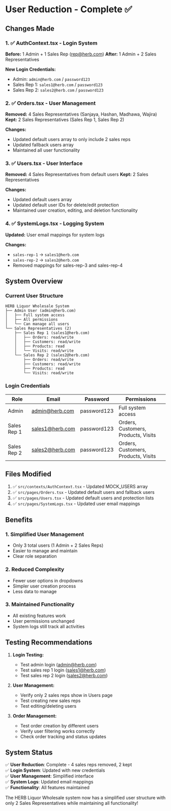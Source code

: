 # User Reduction - Complete ✅

## Changes Made

### 1. ✅ AuthContext.tsx - Login System
**Before:** 1 Admin + 1 Sales Rep (rep@herb.com)
**After:** 1 Admin + 2 Sales Representatives

**New Login Credentials:**
- Admin: `admin@herb.com` / `password123`
- Sales Rep 1: `sales1@herb.com` / `password123`
- Sales Rep 2: `sales2@herb.com` / `password123`

### 2. ✅ Orders.tsx - User Management
**Removed:** 4 Sales Representatives (Sanjaya, Hashan, Madhawa, Wajira)
**Kept:** 2 Sales Representatives (Sales Rep 1, Sales Rep 2)

**Changes:**
- Updated default users array to only include 2 sales reps
- Updated fallback users array
- Maintained all user functionality

### 3. ✅ Users.tsx - User Interface
**Removed:** 4 Sales Representatives from default users
**Kept:** 2 Sales Representatives

**Changes:**
- Updated default users array
- Updated default user IDs for delete/edit protection
- Maintained user creation, editing, and deletion functionality

### 4. ✅ SystemLogs.tsx - Logging System
**Updated:** User email mappings for system logs

**Changes:**
- `sales-rep-1` → `sales1@herb.com`
- `sales-rep-2` → `sales2@herb.com`
- Removed mappings for sales-rep-3 and sales-rep-4

## System Overview

### Current User Structure
```
HERB Liquor Wholesale System
├── Admin User (admin@herb.com)
│   ├── Full system access
│   ├── All permissions
│   └── Can manage all users
└── Sales Representatives (2)
    ├── Sales Rep 1 (sales1@herb.com)
    │   ├── Orders: read/write
    │   ├── Customers: read/write
    │   ├── Products: read
    │   └── Visits: read/write
    └── Sales Rep 2 (sales2@herb.com)
        ├── Orders: read/write
        ├── Customers: read/write
        ├── Products: read
        └── Visits: read/write
```

### Login Credentials
| Role | Email | Password | Permissions |
|------|-------|----------|-------------|
| Admin | admin@herb.com | password123 | Full system access |
| Sales Rep 1 | sales1@herb.com | password123 | Orders, Customers, Products, Visits |
| Sales Rep 2 | sales2@herb.com | password123 | Orders, Customers, Products, Visits |

## Files Modified

1. ✅ `src/contexts/AuthContext.tsx` - Updated MOCK_USERS array
2. ✅ `src/pages/Orders.tsx` - Updated default users and fallback users
3. ✅ `src/pages/Users.tsx` - Updated default users and protection lists
4. ✅ `src/pages/SystemLogs.tsx` - Updated user email mappings

## Benefits

### 1. **Simplified User Management**
- Only 3 total users (1 Admin + 2 Sales Reps)
- Easier to manage and maintain
- Clear role separation

### 2. **Reduced Complexity**
- Fewer user options in dropdowns
- Simpler user creation process
- Less data to manage

### 3. **Maintained Functionality**
- All existing features work
- User permissions unchanged
- System logs still track all activities

## Testing Recommendations

1. **Login Testing:**
   - Test admin login (admin@herb.com)
   - Test sales rep 1 login (sales1@herb.com)
   - Test sales rep 2 login (sales2@herb.com)

2. **User Management:**
   - Verify only 2 sales reps show in Users page
   - Test creating new sales reps
   - Test editing/deleting users

3. **Order Management:**
   - Test order creation by different users
   - Verify user filtering works correctly
   - Check order tracking and status updates

## System Status

✅ **User Reduction**: Complete - 4 sales reps removed, 2 kept  
✅ **Login System**: Updated with new credentials  
✅ **User Management**: Simplified interface  
✅ **System Logs**: Updated email mappings  
✅ **Functionality**: All features maintained  

The HERB Liquor Wholesale system now has a simplified user structure with only 2 Sales Representatives while maintaining all functionality!
